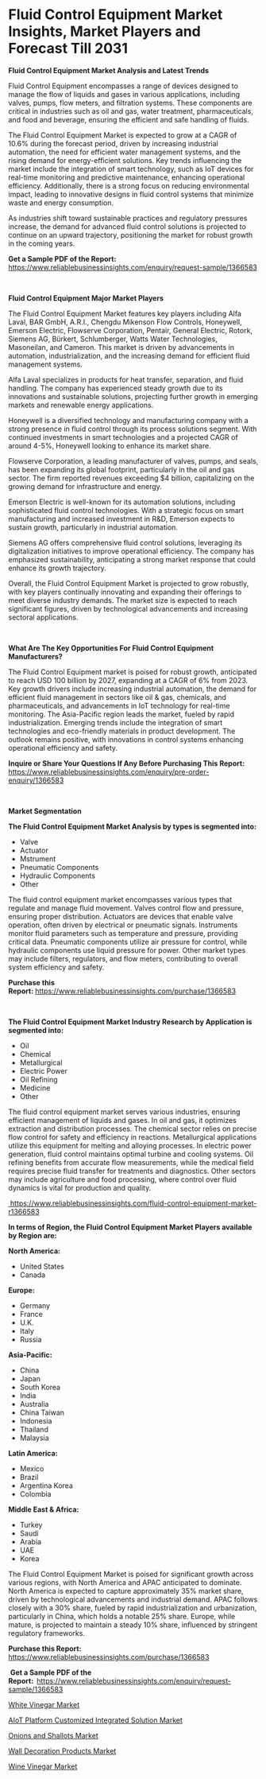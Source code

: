 <p><h1>Fluid Control Equipment Market Insights, Market Players and Forecast Till 2031</h1></p><p><strong>Fluid Control Equipment Market Analysis and Latest Trends</strong></p>
<p><p>Fluid Control Equipment encompasses a range of devices designed to manage the flow of liquids and gases in various applications, including valves, pumps, flow meters, and filtration systems. These components are critical in industries such as oil and gas, water treatment, pharmaceuticals, and food and beverage, ensuring the efficient and safe handling of fluids.</p><p>The Fluid Control Equipment Market is expected to grow at a CAGR of 10.6% during the forecast period, driven by increasing industrial automation, the need for efficient water management systems, and the rising demand for energy-efficient solutions. Key trends influencing the market include the integration of smart technology, such as IoT devices for real-time monitoring and predictive maintenance, enhancing operational efficiency. Additionally, there is a strong focus on reducing environmental impact, leading to innovative designs in fluid control systems that minimize waste and energy consumption. </p><p>As industries shift toward sustainable practices and regulatory pressures increase, the demand for advanced fluid control solutions is projected to continue on an upward trajectory, positioning the market for robust growth in the coming years.</p></p>
<p><strong>Get a Sample PDF of the Report:&nbsp;</strong> <a href="https://www.reliablebusinessinsights.com/enquiry/request-sample/1366583?utm_campaign=39&utm_medium=2&utm_source=Github&utm_content=ia&utm_term=06122024&utm_id=fluid-control-equipment">https://www.reliablebusinessinsights.com/enquiry/request-sample/1366583</a></p>
<p>&nbsp;</p>
<p><strong>Fluid Control Equipment Major Market Players</strong></p>
<p><p>The Fluid Control Equipment Market features key players including Alfa Laval, BAR GmbH, A.R.I., Chengdu Mikenson Flow Controls, Honeywell, Emerson Electric, Flowserve Corporation, Pentair, General Electric, Rotork, Siemens AG, Bürkert, Schlumberger, Watts Water Technologies, Masoneilan, and Cameron. This market is driven by advancements in automation, industrialization, and the increasing demand for efficient fluid management systems.</p><p>Alfa Laval specializes in products for heat transfer, separation, and fluid handling. The company has experienced steady growth due to its innovations and sustainable solutions, projecting further growth in emerging markets and renewable energy applications.</p><p>Honeywell is a diversified technology and manufacturing company with a strong presence in fluid control through its process solutions segment. With continued investments in smart technologies and a projected CAGR of around 4-5%, Honeywell looking to enhance its market share.</p><p>Flowserve Corporation, a leading manufacturer of valves, pumps, and seals, has been expanding its global footprint, particularly in the oil and gas sector. The firm reported revenues exceeding $4 billion, capitalizing on the growing demand for infrastructure and energy.</p><p>Emerson Electric is well-known for its automation solutions, including sophisticated fluid control technologies. With a strategic focus on smart manufacturing and increased investment in R&D, Emerson expects to sustain growth, particularly in industrial automation.</p><p>Siemens AG offers comprehensive fluid control solutions, leveraging its digitalization initiatives to improve operational efficiency. The company has emphasized sustainability, anticipating a strong market response that could enhance its growth trajectory.</p><p>Overall, the Fluid Control Equipment Market is projected to grow robustly, with key players continually innovating and expanding their offerings to meet diverse industry demands. The market size is expected to reach significant figures, driven by technological advancements and increasing sectoral applications.</p></p>
<p>&nbsp;</p>
<p><strong>What Are The Key Opportunities For Fluid Control Equipment Manufacturers?</strong></p>
<p><p>The Fluid Control Equipment market is poised for robust growth, anticipated to reach USD 100 billion by 2027, expanding at a CAGR of 6% from 2023. Key growth drivers include increasing industrial automation, the demand for efficient fluid management in sectors like oil & gas, chemicals, and pharmaceuticals, and advancements in IoT technology for real-time monitoring. The Asia-Pacific region leads the market, fueled by rapid industrialization. Emerging trends include the integration of smart technologies and eco-friendly materials in product development. The outlook remains positive, with innovations in control systems enhancing operational efficiency and safety.</p></p>
<p><strong>Inquire or Share Your Questions If Any Before Purchasing This Report:</strong> <a href="https://www.reliablebusinessinsights.com/enquiry/pre-order-enquiry/1366583?utm_campaign=39&utm_medium=2&utm_source=Github&utm_content=ia&utm_term=06122024&utm_id=fluid-control-equipment">https://www.reliablebusinessinsights.com/enquiry/pre-order-enquiry/1366583</a></p>
<p>&nbsp;</p>
<p><strong>Market Segmentation</strong></p>
<p><strong>The Fluid Control Equipment Market Analysis by types is segmented into:</strong></p>
<p><ul><li>Valve</li><li>Actuator</li><li>Mstrument</li><li>Pneumatic Components</li><li>Hydraulic Components</li><li>Other</li></ul></p>
<p><p>The fluid control equipment market encompasses various types that regulate and manage fluid movement. Valves control flow and pressure, ensuring proper distribution. Actuators are devices that enable valve operation, often driven by electrical or pneumatic signals. Instruments monitor fluid parameters such as temperature and pressure, providing critical data. Pneumatic components utilize air pressure for control, while hydraulic components use liquid pressure for power. Other market types may include filters, regulators, and flow meters, contributing to overall system efficiency and safety.</p></p>
<p><strong>Purchase this Report:&nbsp;</strong><a href="https://www.reliablebusinessinsights.com/purchase/1366583?utm_campaign=39&utm_medium=2&utm_source=Github&utm_content=ia&utm_term=06122024&utm_id=fluid-control-equipment">https://www.reliablebusinessinsights.com/purchase/1366583</a></p>
<p>&nbsp;</p>
<p><strong>The Fluid Control Equipment Market Industry Research by Application is segmented into:</strong></p>
<p><ul><li>Oil</li><li>Chemical</li><li>Metallurgical</li><li>Electric Power</li><li>Oil Refining</li><li>Medicine</li><li>Other</li></ul></p>
<p><p>The fluid control equipment market serves various industries, ensuring efficient management of liquids and gases. In oil and gas, it optimizes extraction and distribution processes. The chemical sector relies on precise flow control for safety and efficiency in reactions. Metallurgical applications utilize this equipment for melting and alloying processes. In electric power generation, fluid control maintains optimal turbine and cooling systems. Oil refining benefits from accurate flow measurements, while the medical field requires precise fluid transfer for treatments and diagnostics. Other sectors may include agriculture and food processing, where control over fluid dynamics is vital for production and quality.</p></p>
<p><a href="https://www.reliablebusinessinsights.com/fluid-control-equipment-market-r1366583?utm_campaign=39&utm_medium=2&utm_source=Github&utm_content=ia&utm_term=06122024&utm_id=fluid-control-equipment">&nbsp;https://www.reliablebusinessinsights.com/fluid-control-equipment-market-r1366583</a></p>
<p><strong>In terms of Region, the Fluid Control Equipment Market Players available by Region are:</strong></p>
<p>
    <p> <strong> North America: </strong>
        <ul>
            <li>United States</li>
            <li>Canada</li>
        </ul>
        </p> 
    <p> <strong> Europe: </strong>
        <ul>
            <li>Germany</li>
            <li>France</li>
            <li>U.K.</li>
            <li>Italy</li>
            <li>Russia</li>
        </ul>
        </p> 
    <p> <strong> Asia-Pacific: </strong>
        <ul>
            <li>China</li>
            <li>Japan</li>
            <li>South Korea</li>
            <li>India</li>
            <li>Australia</li>
            <li>China Taiwan</li>
            <li>Indonesia</li>
            <li>Thailand</li>
            <li>Malaysia</li>
        </ul>
        </p> 
    <p> <strong> Latin America: </strong>
        <ul>
            <li>Mexico</li>
            <li>Brazil</li>
            <li>Argentina Korea</li>
            <li>Colombia</li>
        </ul>
        </p> 
    <p> <strong> Middle East & Africa: </strong>
        <ul>
            <li>Turkey</li>
            <li>Saudi</li>
            <li>Arabia</li>
            <li>UAE</li>
            <li>Korea</li>
        </ul>
    </p>
    </p>
<p><p>The Fluid Control Equipment Market is poised for significant growth across various regions, with North America and APAC anticipated to dominate. North America is expected to capture approximately 35% market share, driven by technological advancements and industrial demand. APAC follows closely with a 30% share, fueled by rapid industrialization and urbanization, particularly in China, which holds a notable 25% share. Europe, while mature, is projected to maintain a steady 10% share, influenced by stringent regulatory frameworks.</p></p>
<p><strong>Purchase this Report: </strong><a href="https://www.reliablebusinessinsights.com/purchase/1366583?utm_campaign=39&utm_medium=2&utm_source=Github&utm_content=ia&utm_term=06122024&utm_id=fluid-control-equipment">https://www.reliablebusinessinsights.com/purchase/1366583</a></p>
<p>&nbsp;<strong>Get a Sample PDF of the Report:&nbsp;&nbsp;</strong><a href="https://www.reliablebusinessinsights.com/enquiry/request-sample/1366583?utm_campaign=39&utm_medium=2&utm_source=Github&utm_content=ia&utm_term=06122024&utm_id=fluid-control-equipment">https://www.reliablebusinessinsights.com/enquiry/request-sample/1366583</a></p>
<p><strong></strong></p>
<p><p><a href="https://www.linkedin.com/pulse/white-vinegar-market-report-detailed-size-analysis-forecasted-qm1qe?utm_campaign=39&utm_medium=2&utm_source=Github&utm_content=ia&utm_term=06122024&utm_id=fluid-control-equipment">White Vinegar Market</a></p><p><a href="https://issuu.com/reportprime-2/docs/aiot-platform-customized-integrated-solution-marke?utm_campaign=39&utm_medium=2&utm_source=Github&utm_content=ia&utm_term=06122024&utm_id=fluid-control-equipment">AIoT Platform Customized Integrated Solution Market</a></p><p><a href="https://www.linkedin.com/pulse/evaluating-future-onions-shallots-market-size-drivers-expected-sogze?utm_campaign=39&utm_medium=2&utm_source=Github&utm_content=ia&utm_term=06122024&utm_id=fluid-control-equipment">Onions and Shallots Market</a></p><p><a href="https://issuu.com/reportprime-2/docs/wall-decoration-products-market-size-2030.pptx?utm_campaign=39&utm_medium=2&utm_source=Github&utm_content=ia&utm_term=06122024&utm_id=fluid-control-equipment">Wall Decoration Products Market</a></p><p><a href="https://www.linkedin.com/pulse/why-wine-vinegar-market-rise-exploring-77-cagr-key-drivers-5qihe?utm_campaign=39&utm_medium=2&utm_source=Github&utm_content=ia&utm_term=06122024&utm_id=fluid-control-equipment">Wine Vinegar Market</a></p></p>